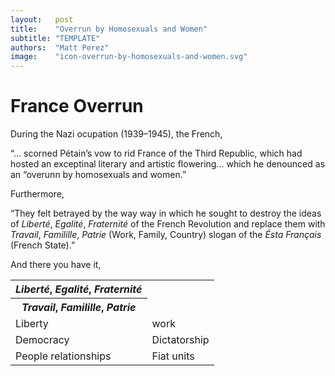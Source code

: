 ```yaml
---
layout:   post
title:    "Overrun by Homosexuals and Women"
subtitle: "TEMPLATE"
authors:  "Matt Perez"
image:    "icon-overrun-by-homosexuals-and-women.svg"
---
```


<div style='display:none; '>
 <p>BREAKING: France overrun by homosexuals and women.</p>
</div>

<h1>France Overrun</h1>
 <p>During the Nazi ocupation (1939–1945), the French,
 <div class="_citation">
  <p>&ldquo;&hellip; scorned P&eacute;tain&rsquo;s vow to rid France of the Third Republic, which had hosted an exceptinal literary and artistic flowering&hellip; which he denounced as an &ldquo;overunn by homosexuals and women.&rdquo;</p>
 </div>
Furthermore,
 <div class="_citation">
  <p>&ldquo;They felt betrayed by the way way in which he sought to destroy the ideas of <em>Libert&eacute;</em>, <em>Egalit&eacute;</em>, <em>Fraternit&eacute;</em> of the French Revolution and replace them with <em>Travail</em>, <em>Familille</em>, <em>Patrie</em> (Work, Family, Country) slogan of the <em>&Eacute;sta Fran&ccedil;ais</em> (French State).&rdquo;</p>
 </div>
 <p>And there you have it,
  <table class="_h2table">
   <tr>
    <th>
     <em>Libert&eacute;</em>, <em>Egalit&eacute;</em>, <em>Fraternit&eacute;</em>
    </th>
   </tr>
    <th>
     <em>Travail</em>, <em>Familille</em>, <em>Patrie</em>
    </th>
   </tr>
   <tr>
    <td>
     Liberty
    </td>
    <td>
     work
    </td>
   </tr>

   <tr>
    <td>
     Democracy
    </td>
    <td>
     Dictatorship
    </td>
   </tr>

   <tr>
    <td>
     People relationships
    </td>
    <td>
     Fiat units
    </td>
   </tr> 
  </table>